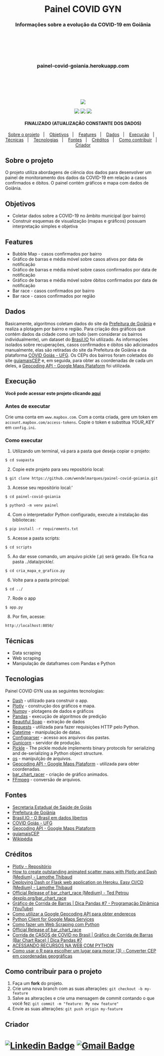 
<header> 
<h1 align="center">Painel COVID GYN</h1>
<h3 align="center">  Informações sobre a evolução da COVID-19 em Goiânia </h3>
</header>

<br>  
<br>

<h3 align="center">
  painel-covid-goiania.herokuapp.com
 </h3>
 
 <br>  
 <br>

<p align="center">
  <br>  
 <br>
    <img src="https://media.giphy.com/media/RlMjsjnmtp8K5CkgRU/giphy.gif">
</p>

<p align="center">
<img src="https://img.shields.io/github/repo-size/wendelmarques/mapeamento-medias-enem-folium?color=blueviolet">
<img src="https://img.shields.io/github/languages/count/wendelmarques/mapeamento-medias-enem-folium?color=blueviolet">
<img src="https://img.shields.io/github/followers/wendelmarques?color=blueviolet">

</p>

<h4 align="center"> 
FINALIZADO (ATUALIZAÇÃO CONSTANTE DOS DADOS)
</h4> 

<div align="center">

<p align="center">
  <a href="#about">Sobre o projeto</a>&nbsp;&nbsp;&nbsp;|&nbsp;&nbsp;&nbsp;
  <a href="#objetivos">Objetivos</a>&nbsp;&nbsp;&nbsp;|&nbsp;&nbsp;&nbsp;
  <a href="#features">Features</a>&nbsp;&nbsp;&nbsp;|&nbsp;&nbsp;&nbsp;
  <a href="#dados">Dados</a>&nbsp;&nbsp;&nbsp;|&nbsp;&nbsp;&nbsp;
  <a href="#get">Execução</a>&nbsp;&nbsp;&nbsp;|&nbsp;&nbsp;&nbsp;
  <a href="#tecnicas">Técnicas</a>&nbsp;&nbsp;&nbsp;|&nbsp;&nbsp;&nbsp;
  <a href="#tech">Tecnologias</a>&nbsp;&nbsp;&nbsp;|&nbsp;&nbsp;&nbsp;
  <a href="#fontes">Fontes</a>&nbsp;&nbsp;&nbsp;|&nbsp;&nbsp;&nbsp;
  <a href="#creditos">Créditos</a>&nbsp;&nbsp;&nbsp;|&nbsp;&nbsp;&nbsp;
  <a href="#contribute">Como contribuir</a>&nbsp;&nbsp;&nbsp;|&nbsp;&nbsp;&nbsp;
  <a href="#creator">Criador</a>
</p>
</div>


<a id="about"></a>
## Sobre o projeto
O projeto utiliza abordagens de ciência dos dados para desenvolver um painel de monitoramento dos dados da COVID-19 em relação a casos confirmados e óbitos. O painel contém gráficos e mapa com dados de Goiânia.

<a id="objetivos"></a>
## Objetivos
  - Coletar dados sobre a COVID-19 no âmbito municipal (por bairro)
  - Construir esquemas de visualização (mapas e gráficos) possuam interpretação simples e objetiva
  
<a id="features"></a>
## Features
*    Bubble Map - casos confirmados por bairro
*    Gráfico de barras e média móvel sobre casos ativos por data de notificação
*    Gráfico de barras e média móvel sobre casos confirmados por data de notificação 
*    Gráfico de barras e média móvel sobre óbitos confirmados por data de notificação 
*    Bar race - casos confirmados por bairro
*    Bar race - casos confirmados por região

<a id="dados"></a>
## Dados
Basicamente, algoritmos coletam dados do site da [Prefeitura de Goiânia](https://www.goiania.go.gov.br/) e realiza a plotagem por bairro e região. Para criação dos gráficos que contém dados da cidade como um todo (sem considerar os bairros individualmente), um dataset do [Brasil.IO](https://brasil.io/dataset/covid19/caso/?search=&date=&state=&city=&place_type=&is_last=&city_ibge_code=5208707&order_for_place=) foi utilizado. As informações isolados sobre recuperações, casos confirmados e óbitos são adicionados manualmente, elas são retiradas do site da Prefeitura de Goiânia e da plataforma [COVID Goiás - UFG](https://covidgoias.ufg.br/). Os CEPs dos bairros foram coletados do site [guiamaisCEP](https://cep.guiamais.com.br/) e, em seguida, para obter as coordenadas de cada um deles, a [Geocoding API - Google Maps Plataform](https://developers.google.com/maps/documentation/geocoding/) foi utilizada. 


<a id="get"></a>
## Execução

**Você pode acessar este projeto clicando [aqui](https://painel-covid-goiania.herokuapp.com/)**
### Antes de executar 
Crie uma conta em  ```www.mapbox.com```. Com a conta criada, gere um token em ```account.mapbox.com/access-tokens```. Copie o token e substitua _YOUR_KEY_ em ```config.ini```.

### Como executar

1. Utilizando um terminal, vá para a pasta que deseja copiar o projeto:


```console
$ cd suapasta
```

2. Copie este projeto para seu repositório local:

```console
$ git clone https://github.com/wendelmarques/painel-covid-goiania.git
```

3. Acesse seu repositório local:'

```console
$ cd painel-covid-goiania
```
```console
$ python3 -m venv painel
```

4. Com o interpretador Python configurado, execute a instalação das bibliotecas:

```console
$ pip install -r requirements.txt
```
5. Acesse a pasta scripts:

```console
$ cd scripts
```
5. Ao dar esse comando, um arquivo pickle (_.p_) será gerado. Ele fica na pasta ../data/pickle/.

```console
$ cd cria_mapa_e_grafico.py
```

6. Volte para a pasta principal:

```console
$ cd ../
```
7. Rode o app
```
$ app.py
```
8. Por fim, acesse:
```
http://localhost:8050/
```

<a id="tecnicas"></a>
## Técnicas
- Data scraping
- Web scraping
- Manipulação de dataframes com Pandas e Python


<a id="tech"></a>
## Tecnologias

Painel COVID GYN usa as seguintes tecnologias:
* [Dash](https://plotly.com/dash/) - utilizado para construir o app.
* [Plotly](https://plotly.com/chart-studio/) - construção dos gráficos e mapa.
* [Numpy](https://numpy.org/) - plotagens de dados e gráficos
* [Pandas](https://pandas.pydata.org/) - execução de algoritmos de predição
* [Beautiful Soap](https://www.crummy.com/software/BeautifulSoup/bs4/doc/) - extração de dados
* [Requests](https://requests.readthedocs.io/en/master/) - utilizada para fazer requisições HTTP pelo Python.
* [Datetime](https://docs.python.org/3/library/datetime.html) - manipulação de datas.
* [Configparser](https://docs.python.org/3/library/configparser.html) - acesso aos arquivos das pastas.
* [Gunicorn](https://gunicorn.org/) - servidor de produção.
* [Pickle](https://docs.python.org/3/library/pickle.html) - The pickle module implements binary protocols for serializing and de-serializing a Python object structure. 
* [os](https://docs.python.org/3/library/os.html) - manipulção de arquivos.
* [Geocoding API - Google Maps Plataform](https://developers.google.com/maps/documentation/geocoding/) - utilizada para obter coordenadas.
* [bar_chart_racer](https://github.com/dexplo/bar_chart_race) - criação de gráfico animados.
* [FFmpeg](https://github.com/dexplo/bar_chart_race) - conversão de arquivos.

<a id="fontes"></a>
## Fontes
*    [Secretaria Estadual de Saúde de Goiás](https://extranet.saude.go.gov.br/pentaho/api/repos/:coronavirus:paineis:painel.wcdf/generatedContent)
*    [Prefeitura de Goiânia](https://www.goiania.go.gov.br/)
*    [Brasil.IO - O Brasil em dados libertos](https://brasil.io/dataset/covid19/caso/?search=&date=&state=&city=&place_type=&is_last=&city_ibge_code=5208707&order_for_place=)
*    [COVID Goiás - UFG](https://covidgoias.ufg.br/)
*    [Geocoding API - Google Maps Plataform](https://developers.google.com/maps/documentation/geocoding/)
*    [guiamaisCEP](https://cep.guiamais.com.br/)
*    [Wikipédia](https://pt.wikipedia.org/wiki/Lista_de_bairros_de_Goi%C3%A2nia)

<a id="creditos"></a>
## Créditos
*    [Plotly - Repositório](https://github.com/plotly/dash-sample-apps/tree/master/apps)
*   [How to create outstanding animated scatter maps with Plotly and Dash (Medium) - Lamothe Thibaud ](https://towardsdatascience.com/how-to-create-animated-scatter-maps-with-plotly-and-dash-f10bb82d357a)
*    [Deploying Dash or Flask web application on Heroku. Easy CI/CD (Medium) - Lamothe Thibaud](https://towardsdatascience.com/deploying-dash-or-flask-web-application-on-heroku-easy-ci-cd-4111da3170b8)
*    [Official Release of bar_chart_race (Medium) - Ted Petrou
dexplo.org/bar_chart_race](https://medium.com/dunder-data/bar-chart-race-python-package-official-release-78a420e182a2)
*    [Gráfico de Corrida de Barras | Dica Pandas #7 - Programação Dinâmica (YouTube)](https://www.youtube.com/watch?v=rIwxjCnvdcY)
*    [Como utilizar a Google Geocoding API para obter endereços](https://www.devmedia.com.br/como-utilizar-a-google-geocoding-api-para-obter-enderecos/36751)
*    [Python Client for Google Maps Services](https://github.com/googlemaps/google-maps-services-python)
* [Como fazer um Web Scraping com Python](https://goomore.com/blog/web-scraping-python/)
* [Official Release of bar_chart_race](https://medium.com/dunder-data/bar-chart-race-python-package-official-release-78a420e182a2)
* [Corrida de CASOS de COVID no Brasil | Gráfico de Corrida de Barras (Bar Chart Race) | Dica Pandas #7](https://www.youtube.com/watch?v=rIwxjCnvdcY)
* [ACESSANDO RECURSOS NA WEB COM PYTHON](https://pythonhelp.wordpress.com/2013/03/12/acessando-recursos-na-web-com-python/)
* [Como usar o R para escolher um lugar para morar (3) - Converter CEP em coordenadas geográficas](https://sillasgonzaga.github.io/2016-11-18-olx3/#:~:text=Obter%20endere%C3%A7o%20a%20partir%20do%20CEP&text=Sabemos%20que%20quanto%20mais%20dados,%2C%20bairro%2C%20cidade%20e%20estado.&text=%C3%89%20necess%C3%A1rio%20juntar%20todas%20as,de%20endere%C3%A7os%20em%20uma%20s%C3%B3)


<a id="contribute"></a>

## Como contribuir para o projeto

1. Faça um **fork** do projeto.
2. Crie uma nova branch com as suas alterações: `git checkout -b my-feature`
3. Salve as alterações e crie uma mensagem de commit contando o que você fez: `git commit -m "feature: My new feature"`
4. Envie as suas alterações: `git push origin my-feature`



<a id="creator"></a>
## Criador


[![Linkedin Badge](https://img.shields.io/badge/-Wendel-blue?style=flat-square&logo=Linkedin&logoColor=white&link=https://www.linkedin.com/in/wendelmarques/)](https://www.linkedin.com/in/wendelmarques/) 
[![Gmail Badge](https://img.shields.io/badge/-wendelmarquesjs@gmail.com-c14438?style=flat-square&logo=Gmail&logoColor=white&link=mailto:wendelmarquesjs@gmail.com)](mailto:wendelmarquesjs)
=======

